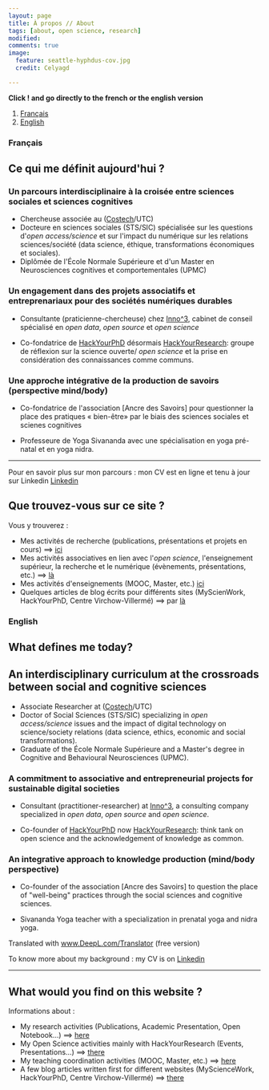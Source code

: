 ```yaml
---
layout: page
title: À propos // About
tags: [about, open science, research]
modified:
comments: true
image:
  feature: seattle-hyphdus-cov.jpg
  credit: Celyagd

---
```

**Click ! and go directly to the french or the english version**

1. [Français](#français)
2. [English](#english)

### Français <a name="français"></a>


## Ce qui me définit aujourd'hui ?

### Un parcours interdisciplinaire à la croisée entre sciences sociales et sciences cognitives

- Chercheuse associée au ([Costech](http://www.utc.fr/costech/)/UTC)
- Docteure en sciences sociales (STS/SIC) spécialisée sur les questions d'_open access/science_ et sur l'impact du numérique sur les relations sciences/société (data science, éthique, transformations économiques et sociales).
- Diplômée de l'École Normale Supérieure et d'un Master en Neurosciences cognitives et comportementales (UPMC)

### Un engagement dans des projets associatifs et entreprenariaux pour des sociétés numériques durables

- Consultante (praticienne-chercheuse) chez [Inno^3](https://inno3.fr/), cabinet de conseil spécialisé en _open data_, _open source_ et _open science_

- Co-fondatrice de [HackYourPhD](http://www.hackyourphd.org) désormais [HackYourResearch](http://www.hyr.science/): groupe de réflexion sur la science ouverte/ _open science_ et la prise en considération des connaissances comme communs.

### Une approche intégrative de la production de savoirs (perspective mind/body)

- Co-fondatrice de l'association [Ancre des Savoirs] pour questionner la place des pratiques « bien-être» par le biais des sciences sociales et scienes cognitives

- Professeure de Yoga Sivananda avec une spécialisation en yoga pré-natal et en yoga nidra.

----

Pour en savoir plus sur mon parcours : mon CV est en ligne et tenu à jour sur Linkedin [Linkedin](https://www.linkedin.com/in/celyagrusondaniel)


## Que trouvez-vous sur ce site ?

Vous y trouverez :

- Mes activités de recherche (publications, présentations et projets en cours) ==> [ici](http://celyagd.github.io/research/)
- Mes activités associatives en lien avec l'*open science*, l'enseignement supérieur, la recherche et le numérique (évènements, présentations, etc.) ==> [là](http://celyagd.github.io/openscience/)
- Mes activités d'enseignements (MOOC, Master, etc.) [ici](http://celyagd.github.io/teaching/)
- Quelques articles de blog écrits pour différents sites (MyScienWork, HackYourPhD, Centre Virchow-Villermé) ==> par [là](http://celyagd.github.io/blog/)


### English <a name="english"></a>

## What defines me today? ##

## An interdisciplinary curriculum at the crossroads between social and cognitive sciences

- Associate Researcher at ([Costech](http://www.utc.fr/costech/)/UTC)
- Doctor of Social Sciences (STS/SIC) specializing in _open access/science_ issues and the impact of digital technology on science/society relations (data science, ethics, economic and social transformations).
- Graduate of the École Normale Supérieure and a Master's degree in Cognitive and Behavioural Neurosciences (UPMC).

### A commitment to associative and entrepreneurial projects for sustainable digital societies

- Consultant (practitioner-researcher) at [Inno^3](https://inno3.fr/), a consulting company specialized in _open data_, _open source_ and _open science_.

- Co-founder of [HackYourPhD](http://www.hackyourphd.org) now [HackYourResearch](http://www.hyr.science/): think tank on open science and the acknowledgement of knowledge as common.

### An integrative approach to knowledge production (mind/body perspective)

- Co-founder of the association [Ancre des Savoirs] to question the place of "well-being" practices through the social sciences and cognitive sciences.

- Sivananda Yoga teacher with a specialization in prenatal yoga and nidra yoga.

Translated with www.DeepL.com/Translator (free version)

To know more about my background : my CV is on [Linkedin](https://www.linkedin.com/in/celyagrusondaniel)

----

## What would you find on this website ?

Informations about :

- My research activities (Publications, Academic Presentation, Open Notebook...) ==> [here](http://celyagd.github.io/research/)
- My Open Science activities mainly with HackYourResearch (Events, Presentations...) ==> [there](http://celyagd.github.io/openscience/)
- My teaching coordination activities (MOOC, Master, etc.)
 ==> [here](http://celyagd.github.io/teaching/)
- A few blog articles written first for different websites (MyScienceWork, HackYourPhD, Centre Virchow-Villermé) ==> [there](http://celyagd.github.io/blog/)
